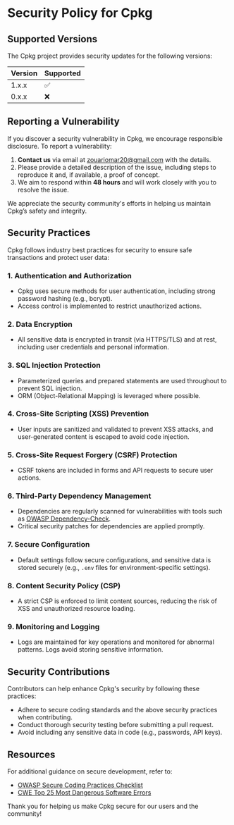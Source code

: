 <!-- @format -->

# Security Policy for Cpkg

## Supported Versions

The Cpkg project provides security updates for the following versions:

| Version | Supported          |
| ------- | ------------------ |
| 1.x.x   | :white_check_mark: |
| 0.x.x   | :x:                |

## Reporting a Vulnerability

If you discover a security vulnerability in Cpkg, we encourage responsible disclosure. To report a vulnerability:

1. **Contact us** via email at [zouariomar20@gmail.com](mailto:zouariomar20@gmail.com) with the details.
2. Please provide a detailed description of the issue, including steps to reproduce it and, if available, a proof of concept.
3. We aim to respond within **48 hours** and will work closely with you to resolve the issue.

We appreciate the security community's efforts in helping us maintain Cpkg’s safety and integrity.

## Security Practices

Cpkg follows industry best practices for security to ensure safe transactions and protect user data:

### 1. **Authentication and Authorization**

- Cpkg uses secure methods for user authentication, including strong password hashing (e.g., bcrypt).
- Access control is implemented to restrict unauthorized actions.

### 2. **Data Encryption**

- All sensitive data is encrypted in transit (via HTTPS/TLS) and at rest, including user credentials and personal information.

### 3. **SQL Injection Protection**

- Parameterized queries and prepared statements are used throughout to prevent SQL injection.
- ORM (Object-Relational Mapping) is leveraged where possible.

### 4. **Cross-Site Scripting (XSS) Prevention**

- User inputs are sanitized and validated to prevent XSS attacks, and user-generated content is escaped to avoid code injection.

### 5. **Cross-Site Request Forgery (CSRF) Protection**

- CSRF tokens are included in forms and API requests to secure user actions.

### 6. **Third-Party Dependency Management**

- Dependencies are regularly scanned for vulnerabilities with tools such as [OWASP Dependency-Check](https://owasp.org/www-project-dependency-check/).
- Critical security patches for dependencies are applied promptly.

### 7. **Secure Configuration**

- Default settings follow secure configurations, and sensitive data is stored securely (e.g., `.env` files for environment-specific settings).

### 8. **Content Security Policy (CSP)**

- A strict CSP is enforced to limit content sources, reducing the risk of XSS and unauthorized resource loading.

### 9. **Monitoring and Logging**

- Logs are maintained for key operations and monitored for abnormal patterns. Logs avoid storing sensitive information.

## Security Contributions

Contributors can help enhance Cpkg's security by following these practices:

- Adhere to secure coding standards and the above security practices when contributing.
- Conduct thorough security testing before submitting a pull request.
- Avoid including any sensitive data in code (e.g., passwords, API keys).

## Resources

For additional guidance on secure development, refer to:

- [OWASP Secure Coding Practices Checklist](https://cheatsheetseries.owasp.org/cheatsheets/Secure_Coding_Practices_Checklist.html)
- [CWE Top 25 Most Dangerous Software Errors](https://cwe.mitre.org/top25/)

Thank you for helping us make Cpkg secure for our users and the community!
